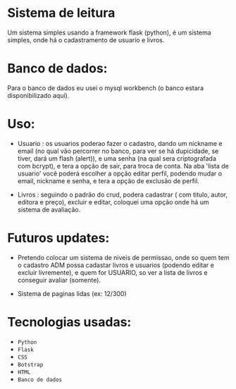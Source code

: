 # Sistema de leitura

Um sistema simples usando a framework flask (python), é um sistema simples, onde há o cadastramento de usuario e livros.

# Banco de dados:

Para o banco de dados eu usei o mysql workbench (o banco estara disponibilizado aqui).

# Uso:

- Usuario : os usuarios poderao fazer o cadastro, dando um nickname e email (no qual vão percorrer no banco, para ver se há dupicidade, se tiver, dará um flash (alert)), e uma senha (na qual sera criptografada com bcrypt), e tera a opção de sair, para troca de conta. Na aba 'lista de usuario' você poderá  escolher a opção editar perfil, podendo mudar o email, nickname e senha, e  tera a opção de exclusão de perfil.

- Livros : seguindo o padrão do crud, podera cadastrar ( com titulo, autor, editora e preço), excluir e editar, coloquei uma opção onde há um sistema de avaliação.

# Futuros updates:
- Pretendo colocar um sistema de niveis de permissao, onde so quem tem o cadastro ADM possa cadastar livros e usuarios (podendo editar e excluir livremente), e quem for USUARIO, so ver a lista de livros e conseguir avaliar (somente).

- Sistema de paginas lidas (ex: 12/300)

# Tecnologias usadas:

- ``Python``
- ``Flask``
- ``CSS``
- ``Botstrap``
- ``HTML``
- ``Banco de dados``